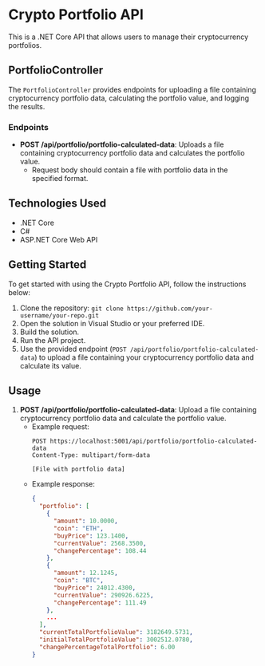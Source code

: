 # Crypto Portfolio API

This is a .NET Core API that allows users to manage their cryptocurrency portfolios.

## PortfolioController

The `PortfolioController` provides endpoints for uploading a file containing cryptocurrency portfolio data, calculating the portfolio value, and logging the results.

### Endpoints

- **POST /api/portfolio/portfolio-calculated-data**: Uploads a file containing cryptocurrency portfolio data and calculates the portfolio value.
  - Request body should contain a file with portfolio data in the specified format.

## Technologies Used

- .NET Core
- C#
- ASP.NET Core Web API

## Getting Started

To get started with using the Crypto Portfolio API, follow the instructions below:

1. Clone the repository: `git clone https://github.com/your-username/your-repo.git`
2. Open the solution in Visual Studio or your preferred IDE.
3. Build the solution.
4. Run the API project.
5. Use the provided endpoint (`POST /api/portfolio/portfolio-calculated-data`) to upload a file containing your cryptocurrency portfolio data and calculate its value.

## Usage

1. **POST /api/portfolio/portfolio-calculated-data**: Upload a file containing cryptocurrency portfolio data and calculate the portfolio value.
   - Example request:
     ```http
     POST https://localhost:5001/api/portfolio/portfolio-calculated-data
     Content-Type: multipart/form-data

     [File with portfolio data]
     ```
   - Example response:
     ```json
     {
       "portfolio": [
         {
           "amount": 10.0000,
           "coin": "ETH",
           "buyPrice": 123.1400,
           "currentValue": 2568.3500,
           "changePercentage": 108.44
         },
         {
           "amount": 12.1245,
           "coin": "BTC",
           "buyPrice": 24012.4300,
           "currentValue": 290926.6225,
           "changePercentage": 111.49
         },
         ...
       ],
       "currentTotalPortfolioValue": 3182649.5731,
       "initialTotalPortfolioValue": 3002512.0780,
       "changePercentageTotalPortfolio": 6.00
     }
     ```

